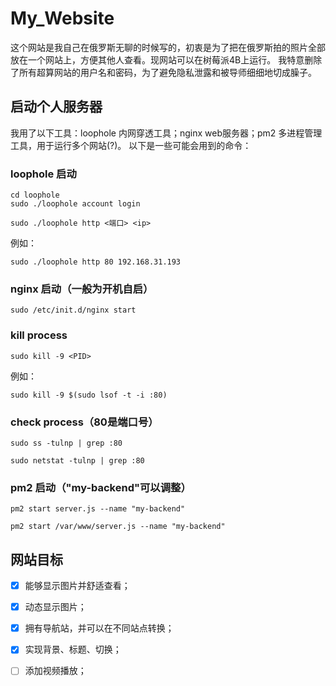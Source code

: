 # My_Website 

这个网站是我自己在俄罗斯无聊的时候写的，初衷是为了把在俄罗斯拍的照片全部放在一个网站上，方便其他人查看。现网站可以在树莓派4B上运行。 
我特意删除了所有超算网站的用户名和密码，为了避免隐私泄露和被导师细细地切成臊子。

## 启动个人服务器

我用了以下工具：loophole 内网穿透工具；nginx web服务器；pm2 多进程管理工具，用于运行多个网站(?)。
以下是一些可能会用到的命令：


### loophole 启动
```
cd loophole
sudo ./loophole account login
```
```
sudo ./loophole http <端口> <ip>
```
例如：
```
sudo ./loophole http 80 192.168.31.193
```

### nginx 启动（一般为开机自启）
```
sudo /etc/init.d/nginx start
```

### kill process
```
sudo kill -9 <PID>
```
例如：
```
sudo kill -9 $(sudo lsof -t -i :80)
```

### check process（80是端口号）
```
sudo ss -tulnp | grep :80
```
```
sudo netstat -tulnp | grep :80
```

### pm2 启动（"my-backend"可以调整）
```
pm2 start server.js --name "my-backend"
```
```
pm2 start /var/www/server.js --name "my-backend"
```

## 网站目标
- [x] 能够显示图片并舒适查看；
- [x] 动态显示图片；
- [x] 拥有导航站，并可以在不同站点转换；
- [x] 实现背景、标题、切换；
- [ ] 添加视频播放；


